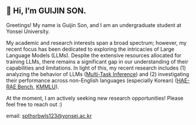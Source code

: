 __👋 Hi, I’m GUIJIN SON.__   
---   
Greetings! My name is Guijin Son, and I am an undergraduate student at Yonsei University.

My academic and research interests span a broad spectrum; however, my recent focus has been dedicated to exploring the intricacies of Large Language Models (LLMs). Despite the extensive resources allocated for training LLMs, there remains a significant gap in our understanding of their capabilities and limitations. In light of this, my recent research includes (1) analyzing the behavior of LLMs ([Multi-Task Inference](https://arxiv.org/abs/2402.11597)) and (2) investigating their performance across non-English languages (especially Korean) ([HAE-RAE Bench](https://arxiv.org/abs/2309.02706), [KMMLU](https://arxiv.org/abs/2402.11548)).

At the moment, I am actively seeking new research opportunities! Please feel free to reach out :)

email: spthsrbwls123@yonsei.ac.kr
